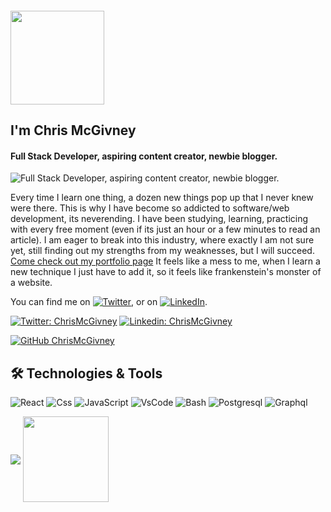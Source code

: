 #### <img src="https://media.giphy.com/media/dw36yjtOAtuSZyxEJG/giphy.gif" width="150px" height="150px">
## I'm Chris McGivney
#### Full Stack Developer, aspiring content creator, newbie blogger.
![Full Stack Developer, aspiring content creator, newbie blogger.](https://i1.wp.com/linkedinheaders.com/wp-content/uploads/2018/02/sunset-ocean-header.jpg?resize=1024%2C256&ssl=1)

<!-- About Me -->
Every time I learn one thing, a dozen new things pop up that I never knew were there. This is why I have become so addicted to software/web development, its neverending. I have been studying, learning, practicing with every free moment (even if its just an hour or a few minutes to read an article). I am eager to break into this industry, where exactly I am not sure yet, still finding out my strengths from my weaknesses, but I will succeed. <a href="https://www.1984creations.com/" rel="noopener noreferrer" target="_blank">Come check out my portfolio page</a> It feels like a mess to me, when I learn a new technique I just have to add it, so it feels like frankenstein's monster of a website.

<!-- Actual text -->
You can find me on [![Twitter][1.2]][1], or on [![LinkedIn][2.2]][2].

[![Twitter: ChrisMcGivney](https://img.shields.io/twitter/follow/chris_mcgivney?style=social)](https://twitter.com/chris_mcgivney)
[![Linkedin: ChrisMcGivney](https://img.shields.io/badge/-ChrisMcgivney-blue?style=flat-square&logo=Linkedin&logoColor=white&link=https://www.linkedin.com/in/chris-mcgivney/)](https://www.linkedin.com/in/chris-mcgivney/)

[![GitHub ChrisMcGivney](https://img.shields.io/github/followers/CMcGivney?label=follow&style=social)](https://github.com/CMcGivney)
<!-- Icons -->

[1.2]: https://cdn2.iconfinder.com/data/icons/social-media-2285/512/1_Twitter_colored_svg-32.png (twitter icon)

[2.2]: https://cdn2.iconfinder.com/data/icons/social-media-2285/512/1_Linkedin_unofficial_colored_svg-32.png (LinkedIn icon)

<!-- Links to your social media accounts -->

[1]: https://twitter.com/chris_mcgivney
[2]: https://www.linkedin.com/in/chris-mcgivney/


## 🛠️ Technologies & Tools

![React](https://img.shields.io/badge/REACT-FUN-informational?style=flat&logo=React&logoColor=white&color=2bbc8a)
![Css](https://img.shields.io/badge/CSS-HARD-informational?style=flat&logo=CSS3&logoColor=yellow&color=2bbc8a)
![JavaScript](https://img.shields.io/badge/JavaScript-MultiTool-informational?style=flat&logo=JavaScript&logoColor=white&color=2bbc8a)
![VsCode](https://img.shields.io/badge/Editor-VsCode-informational?style=flat&logo=vscode&logoColor=white&color=2bbc8a)
![Bash](https://img.shields.io/badge/Shell-Bash-informational?style=flat&logo=bash&logoColor=white&color=2bbc8a)
![Postgresql](https://img.shields.io/badge/Tools-PostgreSQL-informational?style=flat&logo=postgresql&logoColor=white&color=2bbc8a)
![Graphql](https://img.shields.io/badge/Tools-GraphQL-informational?style=flat&logo=graphQL&logoColor=white&color=2bbc8a)

<img align="center" src="https://github-readme-stats.vercel.app/api?username=CMcGivney&show_icons=true&include_all_commits=true&theme=radical"/>
<img align="center" height="137px" src="https://github-readme-stats.vercel.app/api/top-langs/?username=CMcGivney&hide=html&hide_title=true&hide_border=true&layout=compact&langs_count=6&exclude_repo=comp426,Redventures-Movie-Quotes&text_color=000&icon_color=fff&bg_color=0,52fa5a,4dfcff,c64dff&theme=graywhite" />





